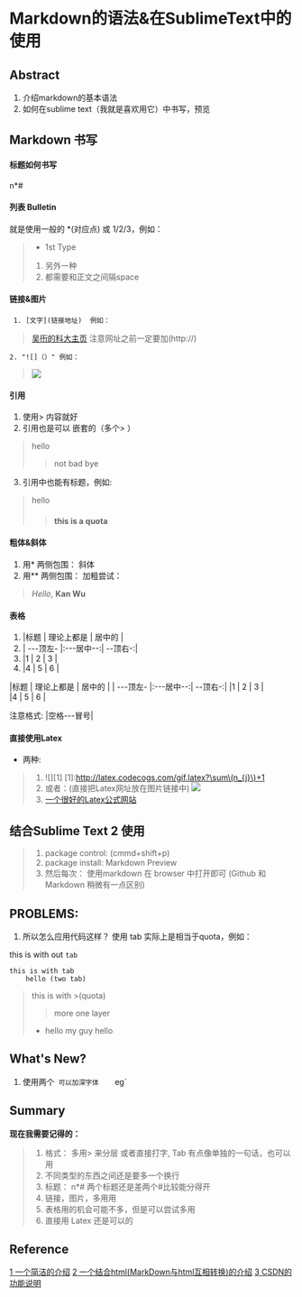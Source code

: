 # Markdown的语法&在SublimeText中的使用

## Abstract 
1. 介绍markdown的基本语法
2. 如何在sublime text（我就是喜欢用它）中书写，预览




## Markdown 书写
#### 标题如何书写
n*#

#### 列表 Bulletin
就是使用一般的 *(对应点) 或 1/2/3，例如： 

> *  1st Type 
>
> 1. 另外一种
> 2. 都需要和正文之间隔space


#### 链接&图片
	 1. [文字](链接地址)  例如： 
> 	[吴衎的科大主页](http://home.ustc.edu.cn/~wukanust)
>	注意网址之前一定要加(http://)

	2. "![]（）" 例如：
>	![](http://home.ustc.edu.cn/~wukanust/images/self_1.jpg)

#### 引用 
1. 使用> 内容就好
2. 引用也是可以 嵌套的（多个> ）

> hello
>> not bad 
> bye  

3. 引用中也能有标题，例如:
> hello
>> #### this is a quota 

#### 粗体&斜体
1. 用* 两侧包围： 斜体
2. 用** 两侧包围： 加粗尝试： 

> *Hello*, **Kan Wu** 


#### 表格
1. |标题     | 理论上都是 | 居中的   | 
2. | ---顶左- |:---居中--:| --顶右-:|
3. |1       | 2		 | 3       |   
4. |4       | 5         | 6       |

|标题     | 理论上都是 | 居中的   | 
| ---顶左- |:---居中--:| --顶右-:|
|1       | 2		 | 3       |   
|4       | 5         | 6       |

注意格式: |空格---冒号|

#### 直接使用Latex 
* 两种:

> 1. ![][1]
> [1]:http://latex.codecogs.com/gif.latex?\sum\(n_{j}\)+1
> 2. 或者：(直接把Latex网址放在图片链接中)
> ![](http://latex.codecogs.com/gif.latex?\prod\(n_{j}\)+1)
> 3. [一个很好的Latex公式网站](http://mohu.org/info/symbols/symbols.htm)


## 结合Sublime Text 2 使用
> 1. package control: (cmmd+shift+p) 
> 2. package install: Markdown Preview
> 3. 然后每次： 使用markdown 在 browser 中打开即可 (Github 和 Markdown 稍微有一点区别)


## PROBLEMS: 

1. 所以怎么应用代码这样？ 使用 tab 实际上是相当于quota，例如： 

this is with out `tab` 
	
	this is with tab
		hello (two tab)

> this is with >(quota)
>> more one layer
> * hello 
	my guy hello
	

## What's New? 
1. 使用两个`  可以加深字体    
`eg`

## Summary
**现在我需要记得的：** 
>	1. 格式： 多用> 来分层 或者直接打字, Tab 有点像单独的一句话，也可以用
>	2. 不同类型的东西之间还是要多一个换行
> 	3. 标题： n*#   两个标题还是差两个#比较能分得开
>	4. 链接，图片，多用用
>	5. 表格用的机会可能不多，但是可以尝试多用
>	6. 直接用 Latex 还是可以的

## Reference
[1 一个简洁的介绍](http://www.jianshu.com/p/q81RER) 
[2 一个结合html(MarkDown与html互相转换)的介绍](http://wowubuntu.com/markdown/)
[3 CSDN的功能说明](http://write.blog.csdn.net/mdeditor)

